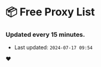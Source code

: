 # :package: Free Proxy List
### Updated every 15 minutes.

- Last updated: `2024-07-17 09:54`

:heart:
